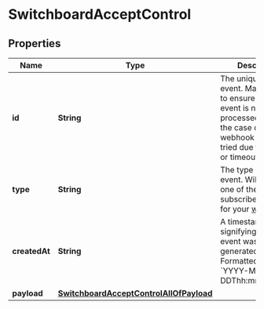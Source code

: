 

# SwitchboardAcceptControl

## Properties

Name | Type | Description | Notes
------------ | ------------- | ------------- | -------------
**id** | **String** | The unique ID of the event. May be used to ensure that an event is not processed twice in the case of a webhook that is re-tried due to an error or timeout. |  [optional]
**type** | **String** | The type of the event. Will match one of the subscribed triggers for your [webhook](#operation/CreateWebhook). |  [optional]
**createdAt** | **String** | A timestamp signifying when the event was generated. Formatted as &#x60;YYYY-MM-DDThh:mm:ss.SSSZ&#x60;. |  [optional]
**payload** | [**SwitchboardAcceptControlAllOfPayload**](SwitchboardAcceptControlAllOfPayload.md) |  |  [optional]




